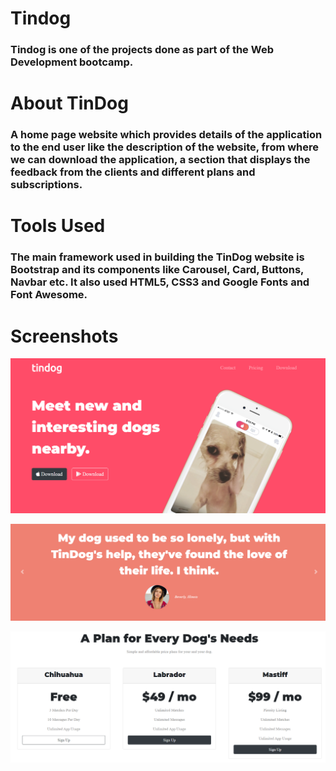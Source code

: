 # Tindog
### Tindog is one of the projects done as part of the Web Development bootcamp.

# About TinDog
### A home page website which provides details of the application to the end user like the description of the website, from where we can download the application, a section that displays the feedback from the clients and different plans and subscriptions.

# Tools Used
### The main framework used in building the TinDog website is Bootstrap and its components like Carousel, Card, Buttons, Navbar etc. It also used HTML5, CSS3 and Google Fonts and Font Awesome.

# Screenshots
![](screenshots/first-section.png)

![](screenshots/carousel-bootstrap.png)

![](screenshots/card.png)